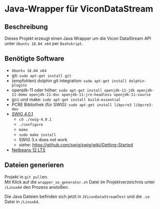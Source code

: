 # Java-Wrapper für ViconDataStream

## Beschreibung
Dieses Projekt erzeugt einen Java Wrapper um die Vicon DataStream API unter `Ubuntu 18.04 x64` per `Bashskript`.

## Benötigte Software
* `Ubuntu 18.04 x64`
* git: `sudo apt-get install git`
* (empfohlen) dolphin git integration: `sudo apt-get install dolphin-plugins`
* openjdk-11 oder höher: `sudo apt-get install openjdk-11-jdk openjdk-11-demo openjdk-11-doc openjdk-11-jre-headless openjdk-11-source`
* gcc und make: `sudo apt-get install build-essential`
* PCRE Bibliothek (für SWIG): `sudo apt-get install libpcre3 libpcre3-dev`
* [SWIG 4.0.1](http://www.swig.org/download.html)
    * `cd ./swig-4.0.1`
    * `./configure`
    * `make`
    * `sudo make install`
    * SWIG 3.x does not work
    * siehe: https://github.com/swig/swig/wiki/Getting-Started
* [Netbeans 12 LTS](https://netbeans.apache.org/download/nb120/nb120.html)

## Dateien generieren
Projekt in `git pull`en.\
Mit Klick auf die `wrapper_so_generator.sh` Datei im Projektverzeichnis unter `/Linux64` den Prozess anstoßen.

Die Java Dateien befinden sich jetzt in `JViconDataStreamTest` und die `.so` Datei in `/Linux64`.


